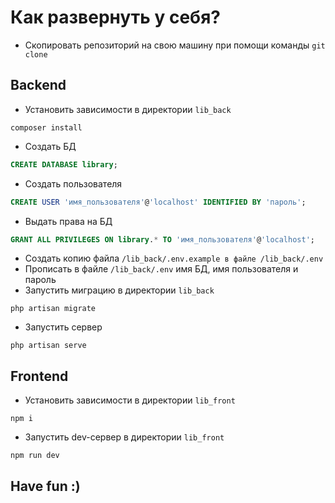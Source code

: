 # Как развернуть у себя?

 - Скопировать репозиторий на свою машину при помощи команды `git clone`
 
## Backend
 - Установить зависимости в директории `lib_back`
 ```
 composer install
 ```
 - Создать БД 
 ```sql
 CREATE DATABASE library;
 ```
 - Создать пользователя 
 ```sql
 CREATE USER 'имя_пользователя'@'localhost' IDENTIFIED BY 'пароль';
 ```
 - Выдать права на БД 
 ```sql
 GRANT ALL PRIVILEGES ON library.* TO 'имя_пользователя'@'localhost';
 ```
 - Создать копию файла `/lib_back/.env.example в файле /lib_back/.env`
 - Прописать в файле `/lib_back/.env` имя БД, имя пользователя и пароль
 - Запустить миграцию в директории `lib_back`
 ```
 php artisan migrate
 ```
 - Запустить сервер
 ```
 php artisan serve
 ```
 
 ## Frontend
 - Установить зависимости в директории `lib_front`
 ```
 npm i
 ```
 - Запустить dev-сервер в директории `lib_front`
 ```
 npm run dev
 ```
 
 ## Have fun :)
